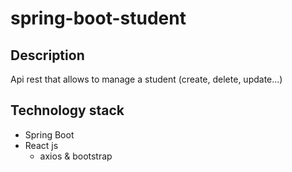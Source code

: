 # spring-boot-student

## Description

Api rest that allows to manage a student (create, delete, update...)

## Technology stack

* Spring Boot
* React js
  + axios & bootstrap
  
